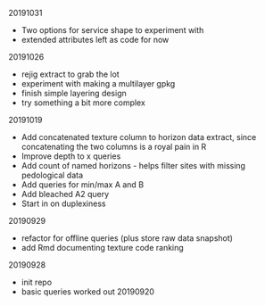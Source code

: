 20191031

  * Two options for service shape to experiment with
  * extended attributes left as code for now

20191026

  * rejig extract to grab the lot
  * experiment with making a multilayer gpkg
  * finish simple layering design
  * try something a bit more complex

20191019

  * Add concatenated texture column to horizon data extract, since concatenating
    the two columns is a royal pain in R
  * Improve depth to x queries
  * Add count of named horizons - helps filter sites with missing pedological data
  * Add queries for min/max A and B
  * Add bleached A2 query
  * Start in on duplexiness 

20190929

  * refactor for offline queries (plus store raw data snapshot)
  * add Rmd documenting texture code ranking

20190928

  * init repo
  * basic queries worked out 20190920
  
